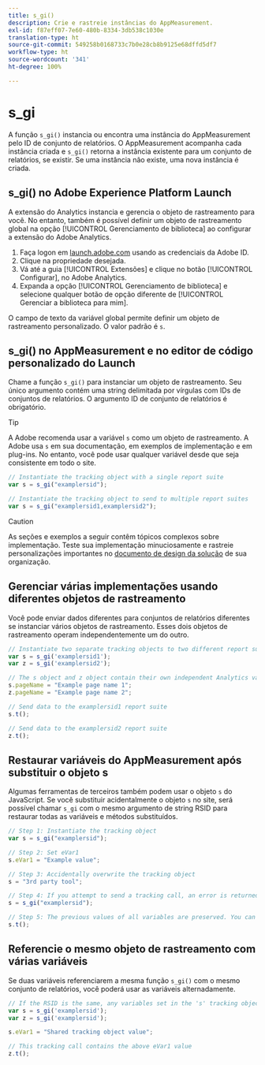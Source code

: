 ```yaml
---
title: s_gi()
description: Crie e rastreie instâncias do AppMeasurement.
exl-id: f87eff07-7e60-480b-8334-3db538c1030e
translation-type: ht
source-git-commit: 549258b0168733c7b0e28cb8b9125e68dffd5df7
workflow-type: ht
source-wordcount: '341'
ht-degree: 100%

---
```


# s_gi

A função `s_gi()` instancia ou encontra uma instância do AppMeasurement pelo ID de conjunto de relatórios. O AppMeasurement acompanha cada instância criada e `s_gi()` retorna a instância existente para um conjunto de relatórios, se existir. Se uma instância não existe, uma nova instância é criada.

## s_gi() no Adobe Experience Platform Launch

A extensão do Analytics instancia e gerencia o objeto de rastreamento para você. No entanto, também é possível definir um objeto de rastreamento global na opção [!UICONTROL Gerenciamento de biblioteca] ao configurar a extensão do Adobe Analytics.

1. Faça logon em [launch.adobe.com](https://launch.adobe.com) usando as credenciais da Adobe ID.
2. Clique na propriedade desejada.
3. Vá até a guia [!UICONTROL Extensões] e clique no botão [!UICONTROL Configurar], no Adobe Analytics.
4. Expanda a opção [!UICONTROL Gerenciamento de biblioteca] e selecione qualquer botão de opção diferente de [!UICONTROL Gerenciar a biblioteca para mim].

O campo de texto da variável global permite definir um objeto de rastreamento personalizado. O valor padrão é `s`.

## s_gi() no AppMeasurement e no editor de código personalizado do Launch

Chame a função `s_gi()` para instanciar um objeto de rastreamento. Seu único argumento contém uma string delimitada por vírgulas com IDs de conjuntos de relatórios. O argumento ID de conjunto de relatórios é obrigatório.

>[!TIP]
>
>A Adobe recomenda usar a variável `s` como um objeto de rastreamento. A Adobe usa `s` em sua documentação, em exemplos de implementação e em plug-ins. No entanto, você pode usar qualquer variável desde que seja consistente em todo o site.

```js
// Instantiate the tracking object with a single report suite
var s = s_gi("examplersid");

// Instantiate the tracking object to send to multiple report suites
var s = s_gi("examplersid1,examplersid2");
```

>[!CAUTION]
>
>As seções e exemplos a seguir contêm tópicos complexos sobre implementação. Teste sua implementação minuciosamente e rastreie personalizações importantes no [documento de design da solução](../../prepare/solution-design.md) de sua organização.

## Gerenciar várias implementações usando diferentes objetos de rastreamento

Você pode enviar dados diferentes para conjuntos de relatórios diferentes se instanciar vários objetos de rastreamento. Esses dois objetos de rastreamento operam independentemente um do outro.

```js
// Instantiate two separate tracking objects to two different report suites
var s = s_gi('examplersid1');
var z = s_gi('examplersid2');

// The s object and z object contain their own independent Analytics variables simultaneously
s.pageName = "Example page name 1";
z.pageName = "Example page name 2";

// Send data to the examplersid1 report suite
s.t();

// Send data to the examplersid2 report suite
z.t();
```

## Restaurar variáveis do AppMeasurement após substituir o objeto s

Algumas ferramentas de terceiros também podem usar o objeto `s` do JavaScript. Se você substituir acidentalmente o objeto `s` no site, será possível chamar `s_gi` com o mesmo argumento de string RSID para restaurar todas as variáveis e métodos substituídos.

```js
// Step 1: Instantiate the tracking object
var s = s_gi("examplersid");

// Step 2: Set eVar1
s.eVar1 = "Example value";

// Step 3: Accidentally overwrite the tracking object
s = "3rd party tool";

// Step 4: If you attempt to send a tracking call, an error is returned. Instead, re-instantiate the tracking object
s = s_gi("examplersid");

// Step 5: The previous values of all variables are preserved. You can send a tracking call and eVar1 is correctly set
s.t();
```

## Referencie o mesmo objeto de rastreamento com várias variáveis

Se duas variáveis referenciarem a mesma função `s_gi()` com o mesmo conjunto de relatórios, você poderá usar as variáveis alternadamente.

```js
// If the RSID is the same, any variables set in the 's' tracking object also get set in 'z' tracking object
var s = s_gi('examplersid');
var z = s_gi('examplersid');

s.eVar1 = "Shared tracking object value";

// This tracking call contains the above eVar1 value
z.t();
```
